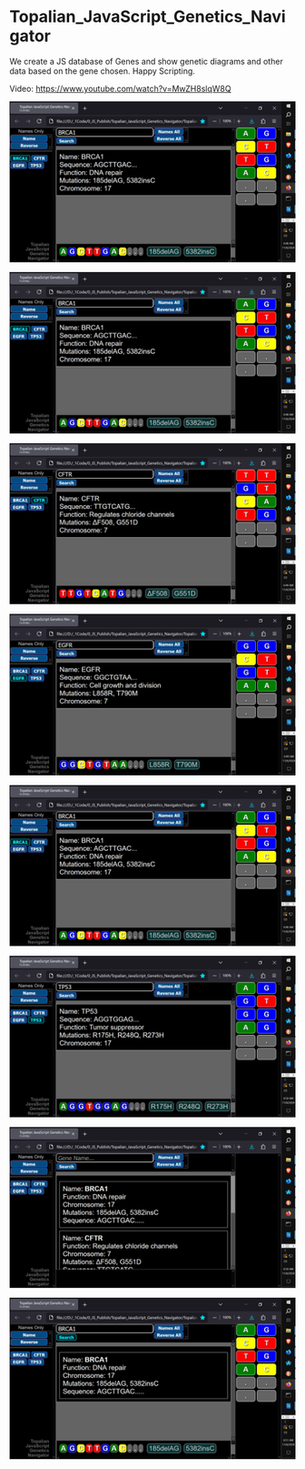 # Topalian_JavaScript_Genetics_Navigator
We create a JS database of Genes and show genetic diagrams and other data based on the gene chosen. Happy Scripting.

Video: https://www.youtube.com/watch?v=MwZH8slqW8Q

![screenshot_001](https://github.com/ChristopherTopalian/Topalian_JavaScript_Genetics_Navigator/blob/main/Topalian_JavaScript_Genetics_Navigator/src/_instructions/screenshots/screenshot_001.png)

![screenshot_001](https://github.com/ChristopherTopalian/Topalian_JavaScript_Genetics_Navigator/blob/main/Topalian_JavaScript_Genetics_Navigator/src/_instructions/screenshots/screenshot_001.png)

![screenshot_002](https://github.com/ChristopherTopalian/Topalian_JavaScript_Genetics_Navigator/blob/main/Topalian_JavaScript_Genetics_Navigator/src/_instructions/screenshots/screenshot_002.png)

![screenshot_003](https://github.com/ChristopherTopalian/Topalian_JavaScript_Genetics_Navigator/blob/main/Topalian_JavaScript_Genetics_Navigator/src/_instructions/screenshots/screenshot_003.png)

![screenshot_001](https://github.com/ChristopherTopalian/Topalian_JavaScript_Genetics_Navigator/blob/main/Topalian_JavaScript_Genetics_Navigator/src/_instructions/screenshots/screenshot_001.png)

![screenshot_004](https://github.com/ChristopherTopalian/Topalian_JavaScript_Genetics_Navigator/blob/main/Topalian_JavaScript_Genetics_Navigator/src/_instructions/screenshots/screenshot_004.png)

![screenshot_005](https://github.com/ChristopherTopalian/Topalian_JavaScript_Genetics_Navigator/blob/main/Topalian_JavaScript_Genetics_Navigator/src/_instructions/screenshots/screenshot_005.png)

![screenshot_006](https://github.com/ChristopherTopalian/Topalian_JavaScript_Genetics_Navigator/blob/main/Topalian_JavaScript_Genetics_Navigator/src/_instructions/screenshots/screenshot_006.png)


